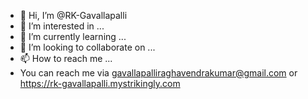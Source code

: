 - 👋 Hi, I’m @RK-Gavallapalli
- 👀 I’m interested in ...
- 🌱 I’m currently learning ...
- 💞️ I’m looking to collaborate on ...
- 📫 How to reach me ...
- You can reach me via gavallapalliraghavendrakumar@gmail.com or https://rk-gavallapalli.mystrikingly.com

<!---
RK-Gavallapalli/RK-Gavallapalli is a ✨ special ✨ repository because its `README.md` (this file) appears on your GitHub profile.
You can click the Preview link to take a look at your changes.
--->
